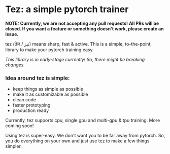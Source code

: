 # Tez: a simple pytorch trainer

**NOTE: Currently, we are not accepting any pull requests! All PRs will be closed. If you want a feature or something doesn't work, please create an issue.**

tez (तेज़ / تیز) means sharp, fast & active. This is a simple, to-the-point, library to make your pytorch training easy.

_This library is in early-stage currently! So, there might be breaking changes._

### Idea around tez is simple:

- keep things as simple as possible
- make it as customizable as possible
- clean code
- faster prototyping
- production ready

Currently, tez supports cpu, single gpu and multi-gpu & tpu training. More coming soon!

Using tez is super-easy. We don't want you to be far away from pytorch. So, you do everything on your own and just use tez to make a few things simpler.
